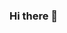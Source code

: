 ### Hi there 👋

<!--
**Wordsmith-Woodard/Wordsmith-Woodard** is a ✨ _special_ ✨ repository because its `README.md` (this file) appears on your GitHub profile.

Here are some ideas to get you started:

👀𝐅𝐨𝐥𝐥𝐨𝐰 𝐌𝐞 on [Go to LinkedIn](#https://www.linkedin.com/in/ashlie405/) 𝐟𝐨𝐫 𝐀𝐜𝐭𝐢𝐯𝐞 𝐎𝐩𝐩𝐨𝐫𝐭𝐮𝐧𝐢𝐭𝐢𝐞𝐬 & 𝐏𝐫𝐨𝐟𝐞𝐬𝐬𝐢𝐨𝐧𝐚𝐥 𝐂𝐨𝐧𝐧𝐞𝐜𝐭𝐢𝐨𝐧𝐬
 
📧 ashliemwpr@outlook.com (Outlook)
📧 ashlie@mwpr.info (Gmail)
 📲 Call or Text: 405-996-0131

▶𝗔𝗯𝗼𝘂𝘁 𝗠𝗲: Multi-industry Technical Writer & Certified IT Support Specialist with 6+ years providing Software Support and Professional Documentation services facilitating SaaS, B2B, and B2C project contracts that have improved hiring/employment outcomes and business development operations.

🎯𝗠𝗶𝘀𝘀𝗶𝗼𝗻: "To effectively serve as a resource access point for both individual professionals and business organizations" 

✅𝗤𝘂𝗮𝗹𝗶𝘁𝘆 𝗖𝗿𝗲𝗱𝗲𝗻𝘁𝗶𝗮𝗹𝘀: Certified Microsoft Word Expert & Certified Professional Technical Communicator with a career background in IT, Database, Web Development, Professional Branding, Editing, Content Creation, and Technical Documentation Format Management.

